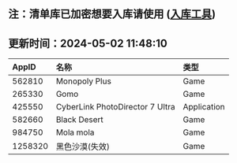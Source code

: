 ## 注：清单库已加密想要入库请使用 ([入库工具](https://github.com/BlankTMing/ManifestAutoUpdate/releases))

## 更新时间：2024-05-02 11:48:10
| AppID | 名称 | 类型  |
| :-------------------- | :----------------------------- | :----------- |
| 562810 | Monopoly Plus| Game |
| 265330 | Gomo| Game |
| 425550 | CyberLink PhotoDirector 7 Ultra| Application |
| 582660 | Black Desert| Game |
| 984750 | Mola mola| Game |
| 1258320 | 黑色沙漠(失效)| Game |
